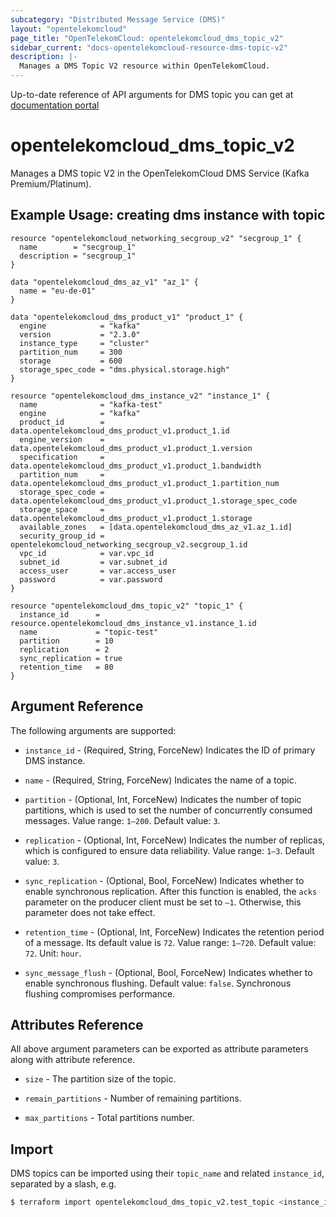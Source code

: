 ```yaml
---
subcategory: "Distributed Message Service (DMS)"
layout: "opentelekomcloud"
page_title: "OpenTelekomCloud: opentelekomcloud_dms_topic_v2"
sidebar_current: "docs-opentelekomcloud-resource-dms-topic-v2"
description: |-
  Manages a DMS Topic V2 resource within OpenTelekomCloud.
---
```


Up-to-date reference of API arguments for DMS topic you can get at
[documentation portal](https://docs.otc.t-systems.com/distributed-message-service/api-ref/apis_v2_recommended/topic_management/index.html#topic-300000004)

# opentelekomcloud_dms_topic_v2

Manages a DMS topic V2 in the OpenTelekomCloud DMS Service (Kafka Premium/Platinum).

## Example Usage: creating dms instance with topic

```hcl
resource "opentelekomcloud_networking_secgroup_v2" "secgroup_1" {
  name        = "secgroup_1"
  description = "secgroup_1"
}

data "opentelekomcloud_dms_az_v1" "az_1" {
  name = "eu-de-01"
}

data "opentelekomcloud_dms_product_v1" "product_1" {
  engine            = "kafka"
  version           = "2.3.0"
  instance_type     = "cluster"
  partition_num     = 300
  storage           = 600
  storage_spec_code = "dms.physical.storage.high"
}

resource "opentelekomcloud_dms_instance_v2" "instance_1" {
  name              = "kafka-test"
  engine            = "kafka"
  product_id        = data.opentelekomcloud_dms_product_v1.product_1.id
  engine_version    = data.opentelekomcloud_dms_product_v1.product_1.version
  specification     = data.opentelekomcloud_dms_product_v1.product_1.bandwidth
  partition_num     = data.opentelekomcloud_dms_product_v1.product_1.partition_num
  storage_spec_code = data.opentelekomcloud_dms_product_v1.product_1.storage_spec_code
  storage_space     = data.opentelekomcloud_dms_product_v1.product_1.storage
  available_zones   = [data.opentelekomcloud_dms_az_v1.az_1.id]
  security_group_id = opentelekomcloud_networking_secgroup_v2.secgroup_1.id
  vpc_id            = var.vpc_id
  subnet_id         = var.subnet_id
  access_user       = var.access_user
  password          = var.password
}

resource "opentelekomcloud_dms_topic_v2" "topic_1" {
  instance_id      = resource.opentelekomcloud_dms_instance_v1.instance_1.id
  name             = "topic-test"
  partition        = 10
  replication      = 2
  sync_replication = true
  retention_time   = 80
}
```

## Argument Reference

The following arguments are supported:

* `instance_id` - (Required, String, ForceNew) Indicates the ID of primary DMS instance.

* `name` - (Required, String, ForceNew) Indicates the name of a topic.

* `partition` - (Optional, Int, ForceNew) Indicates the number of topic partitions,
  which is used to set the number of concurrently consumed messages.
  Value range: `1–200`. Default value: `3`.

* `replication` - (Optional, Int, ForceNew) Indicates the number of replicas,
  which is configured to ensure data reliability.
  Value range: `1–3`. Default value: `3`.

* `sync_replication` - (Optional, Bool, ForceNew) Indicates whether to enable synchronous replication.
  After this function is enabled, the `acks` parameter on the producer client must be set to `–1`.
  Otherwise, this parameter does not take effect.

* `retention_time` - (Optional, Int, ForceNew) Indicates the retention period of a message. Its default value is `72`.
  Value range: `1–720`. Default value: `72`. Unit: `hour`.

* `sync_message_flush` - (Optional, Bool, ForceNew) Indicates whether to enable synchronous flushing.
  Default value: `false`. Synchronous flushing compromises performance.


## Attributes Reference

All above argument parameters can be exported as attribute parameters along with attribute reference.

* `size` - The partition size of the topic.

* `remain_partitions` - Number of remaining partitions.

* `max_partitions` - Total partitions number.

## Import

DMS topics can be imported using their `topic_name` and related `instance_id`, separated by a slash, e.g.

```bash
$ terraform import opentelekomcloud_dms_topic_v2.test_topic <instance_id>/<topic_name>
```

